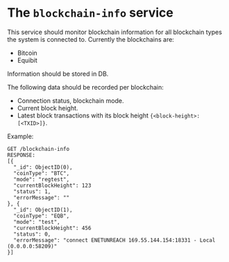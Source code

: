 # The `blockchain-info` service

This service should monitor blockchain information for all blockchain types the system is connected to. Currently the blockchains are:
- Bitcoin
- Equibit

Information should be stored in DB.

The following data should be recorded per blockchain:
- Connection status, blockchain mode.
- Current block height.
- Latest block transactions with its block height `{<block-height>: [<TXID>]}`.

Example:
```
GET /blockchain-info
RESPONSE:
[{
  "_id": ObjectID(0),
  "coinType": "BTC",
  "mode": "regtest",
  "currentBlockHeight": 123
  "status": 1,
  "errorMessage": ""
}, {
  "_id": ObjectID(1),
  "coinType": "EQB",
  "mode": "test",
  "currentBlockHeight": 456
  "status": 0,
  "errorMessage": "connect ENETUNREACH 169.55.144.154:18331 - Local (0.0.0.0:58209)"
}]
```
